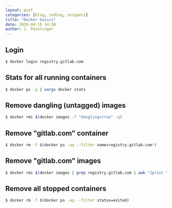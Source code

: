 ```yaml
---
layout: post
categories: [blog, coding, snippets]
title: "Docker basics"
date: 2020-04-15 14:30
author: J. Pointinger
---
```


## Login

```sh
$ docker login registry.gitlab.com
```

## Stats for all running containers

```sh
$ docker ps -q | xargs docker stats
```

## Remove dangling (untagged) images

```sh
$ docker rmi $(docker images -f "dangling=true" -q)
```

## Remove "gitlab.com" container

```sh
$ docker rm -f $(docker ps -aq --filter name=registry.gitlab.com*)
```

## Remove "gitlab.com" images

```sh
$ docker rmi $(docker images | grep registry.gitlab.com | awk "{print \$3}")
```

## Remove all stopped containers

```sh
$ docker rm -f $(docker ps -aq --filter status=exited)
```